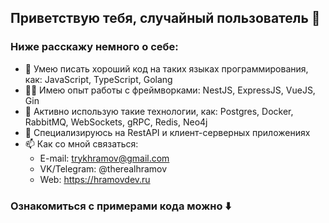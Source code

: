 ## Приветствую тебя, случайный пользователь 👋
### Ниже расскажу немного о себе:
- :rocket: Умею писать хороший код на таких языках программирования, как: JavaScript, TypeScript, Golang
- :man_student: Имею опыт работы с фреймворками: NestJS, ExpressJS, VueJS, Gin
- :muscle: Активно использую такие технологии, как: Postgres, Docker, RabbitMQ, WebSockets, gRPC, Redis, Neo4j
- :sparkling_heart: Специализируюсь на RestAPI и клиент-серверных приложениях
- 📫 Как со мной связаться: 
  - E-mail: trykhramov@gmail.com
  - VK/Telegram: @therealhramov
  - Web: https://hramovdev.ru

### Ознакомиться с примерами кода можно :arrow_down:
